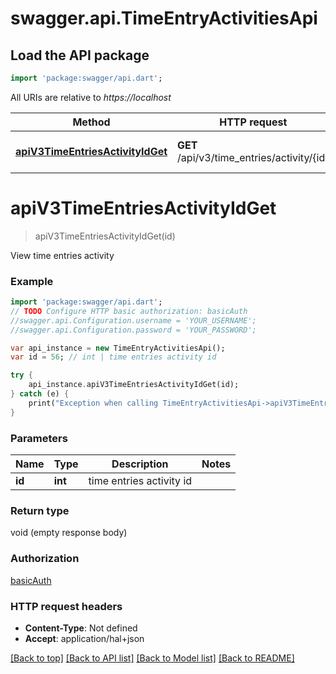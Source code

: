 # swagger.api.TimeEntryActivitiesApi

## Load the API package
```dart
import 'package:swagger/api.dart';
```

All URIs are relative to *https://localhost*

Method | HTTP request | Description
------------- | ------------- | -------------
[**apiV3TimeEntriesActivityIdGet**](TimeEntryActivitiesApi.md#apiV3TimeEntriesActivityIdGet) | **GET** /api/v3/time_entries/activity/{id} | View time entries activity


# **apiV3TimeEntriesActivityIdGet**
> apiV3TimeEntriesActivityIdGet(id)

View time entries activity



### Example 
```dart
import 'package:swagger/api.dart';
// TODO Configure HTTP basic authorization: basicAuth
//swagger.api.Configuration.username = 'YOUR_USERNAME';
//swagger.api.Configuration.password = 'YOUR_PASSWORD';

var api_instance = new TimeEntryActivitiesApi();
var id = 56; // int | time entries activity id

try { 
    api_instance.apiV3TimeEntriesActivityIdGet(id);
} catch (e) {
    print("Exception when calling TimeEntryActivitiesApi->apiV3TimeEntriesActivityIdGet: $e\n");
}
```

### Parameters

Name | Type | Description  | Notes
------------- | ------------- | ------------- | -------------
 **id** | **int**| time entries activity id | 

### Return type

void (empty response body)

### Authorization

[basicAuth](../README.md#basicAuth)

### HTTP request headers

 - **Content-Type**: Not defined
 - **Accept**: application/hal+json

[[Back to top]](#) [[Back to API list]](../README.md#documentation-for-api-endpoints) [[Back to Model list]](../README.md#documentation-for-models) [[Back to README]](../README.md)

